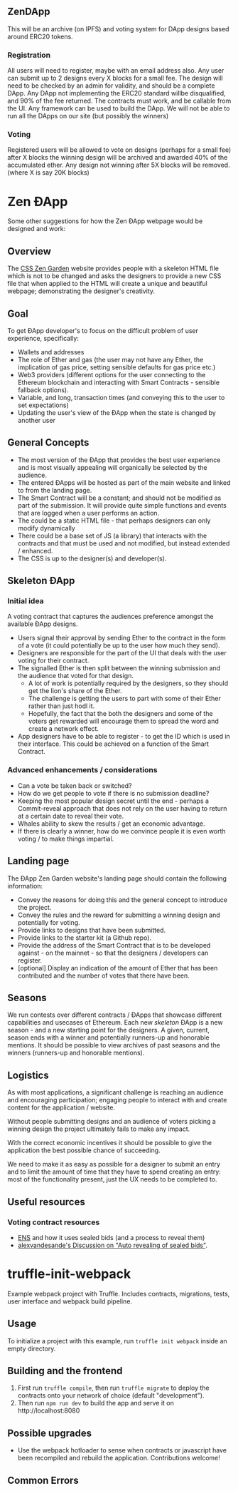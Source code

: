 ## ZenDApp

This will be an archive (on IPFS) and voting system for DApp designs based around ERC20 tokens.

### Registration
All users will need to register, maybe with an email address also.
Any user can submit up to 2 designs every X blocks for a small fee.
The design will need to be checked by an admin for validity, and should be a complete DApp.
Any DApp not implementing the ERC20 standard willbe disqualified, and 90% of the fee returned.
The contracts must work, and be callable from the UI.
Any framework can be used to build the DApp.
We will not be able to run all the DApps on our site (but possibly the winners)


### Voting

Registered users will be allowed to vote on designs (perhaps for a small fee) after X blocks the winning design will be archived and awarded 40% of the accumulated ether. Any design not winning after 5X blocks will be removed.
(where X is say 20K blocks)


# Zen ÐApp
Some other suggestions for how the Zen ÐApp webpage would be designed and work:

## Overview
The [CSS Zen Garden](http://www.csszengarden.com/) website provides people with a skeleton HTML file which is not to be changed and asks the designers to provide a new CSS file that when applied to the HTML will create a unique and beautiful webpage; demonstrating the designer's creativity.  

## Goal 
To get ÐApp developer's to focus on the difficult problem of user experience, specifically:
* Wallets and addresses 
* The role of Ether and gas (the user may not have any Ether, the implication of gas price, setting sensible defaults for gas price etc.)
* Web3 providers (different options for the user connecting to the Ethereum blockchain and interacting with Smart Contracts - sensible fallback options).
* Variable, and long, transaction times (and conveying this to the user to set expectations)  
* Updating the user's view of the ÐApp when the state is changed by another user

## General Concepts
* The most version of the ÐApp that provides the best user experience and is most visually appealing will organically be selected by the audience.
* The entered ÐApps will be hosted as part of the main website and linked to from the landing page.
* The Smart Contract will be a constant; and should not be modified as part of the submission. It will provide quite simple functions and events that are logged when a user performs an action. 
* The could be a static HTML file - that perhaps designers can only modify dynamically
* There could be a base set of JS (a library) that interacts with the contracts and that must be used and not modified, but instead extended / enhanced. 
* The CSS is up to the designer(s) and developer(s).

## Skeleton ÐApp

### Initial idea
A voting contract that captures the audiences preference amongst the available ÐApp designs.
* Users signal their approval by sending Ether to the contract in the form of a vote (it could potentially be up to the user how much they send).
* Designers are responsible for the part of the UI that deals with the user voting for their contract.
* The signalled Ether is then split between the winning submission and the audience that voted for that design.
    * A lot of work is potentially required by the designers, so they should get the lion's share of the Ether.
    * The challenge is getting the users to part with some of their Ether rather than just hodl it.
    * Hopefully, the fact that the both the designers and some of the voters get rewarded will encourage them to spread the word and create a network effect.
* App designers have to be able to register - to get the ID which is used in their interface. This could be achieved on a function of the Smart Contract.  

### Advanced enhancements / considerations
* Can a vote be taken back or switched?
* How do we get people to vote if there is no submission deadline?
* Keeping the most popular design secret until the end - perhaps a Commit-reveal approach that does not rely on the user having to return at a certain date to reveal their vote.
* Whales ability to skew the results / get an economic advantage.
* If there is clearly a winner, how do we convince people it is even worth voting / to make things impartial.

## Landing page
The ÐApp Zen Garden website's landing page should contain the following information:
* Convey the reasons for doing this and the general concept to introduce the project.
* Convey the rules and the reward for submitting a winning design and potentially for voting. 
* Provide links to designs that have been submitted.
* Provide links to the starter kit (a Github repo).
* Provide the address of the Smart Contract that is to be developed against - on the mainnet - so that the designers / developers can register.
* \[optional\] Display an indication of the amount of Ether that has been contributed and the number of votes that there have been.  

## Seasons
We run contests over different contracts / ÐApps that showcase different capabilities and usecases of Ethereum. 
Each new *skeleton* ÐApp is a new season - and a new starting point for the designers. 
A given, current, season ends with a winner and potentially runners-up and honorable mentions. 
It should be possible to view archives of past seasons and the winners (runners-up and honorable mentions). 

## Logistics
As with most applications, a significant challenge is reaching an audience and encouraging participation; engaging people to interact with and create content for the application / website.

Without people submitting designs and an audience of voters picking a winning design the project ultimately fails to make any impact. 

With the correct economic incentives it should be possible to give the application the best possible chance of succeeding.

We need to make it as easy as possible for a designer to submit an entry and to limit the amount of time that they have to spend creating an entry: most of the functionality present, just the UX needs to be completed to. 

## Useful resources
### Voting contract resources
* [ENS](https://github.com/ethereum/ens) and how it uses sealed bids (and a process to reveal them)
* [alexvandesande's Discussion on "Auto revealing of sealed bids"](https://github.com/ethereum/EIPs/pull/704). 

# truffle-init-webpack
Example webpack project with Truffle. Includes contracts, migrations, tests, user interface and webpack build pipeline.

## Usage

To initialize a project with this example, run `truffle init webpack` inside an empty directory.

## Building and the frontend

1. First run `truffle compile`, then run `truffle migrate` to deploy the contracts onto your network of choice (default "development").
1. Then run `npm run dev` to build the app and serve it on http://localhost:8080

## Possible upgrades

* Use the webpack hotloader to sense when contracts or javascript have been recompiled and rebuild the application. Contributions welcome!

## Common Errors
